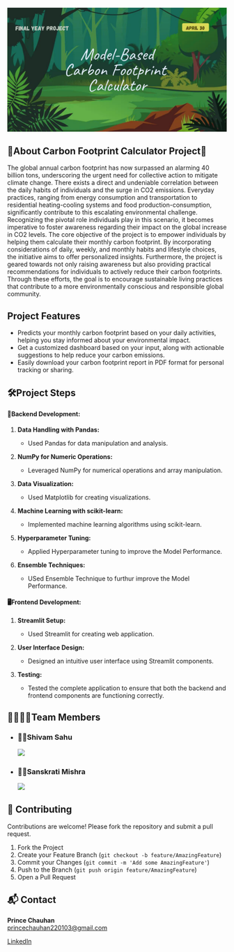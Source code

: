 <a target="_blank" href="https://carbonvision.onrender.com"><img src="https://github.com/PrinceChauhanhub/CarbonVision/blob/main/Images/MMMUT%20Final%20Project.png"></img></a>
## 🌳About Carbon Footprint Calculator Project🌳

The global annual carbon footprint has now surpassed an alarming 40 billion tons, underscoring the urgent need for collective action to mitigate climate change. There exists a direct and undeniable correlation between the daily habits of individuals and the surge in CO2 emissions. Everyday practices, ranging from energy consumption and transportation to residential heating-cooling systems and food production-consumption, significantly contribute to this escalating environmental challenge. Recognizing the pivotal role individuals play in this scenario, it becomes imperative to foster awareness regarding their impact on the global increase in CO2 levels. The core objective of the project is to empower individuals by helping them calculate their monthly carbon footprint. By incorporating considerations of daily, weekly, and monthly habits and lifestyle choices, the initiative aims to offer personalized insights. Furthermore, the project is geared towards not only raising awareness but also providing practical recommendations for individuals to actively reduce their carbon footprints. Through these efforts, the goal is to encourage sustainable living practices that contribute to a more environmentally conscious and responsible global community.

## Project Features

- Predicts your monthly carbon footprint based on your daily activities, helping you stay informed about your environmental impact.
- Get a customized dashboard based on your input, along with actionable suggestions to help reduce your carbon emissions.
- Easily download your carbon footprint report in PDF format for personal tracking or sharing.

## 🛠️Project Steps
#### 🧩Backend Development:
1. **Data Handling with Pandas:**
   - Used Pandas for data manipulation and analysis.

2. **NumPy for Numeric Operations:**
   - Leveraged NumPy for numerical operations and array manipulation.

3. **Data Visualization:**
   - Used Matplotlib for creating visualizations.

4. **Machine Learning with scikit-learn:**
   - Implemented machine learning algorithms using scikit-learn.
    
5. **Hyperparameter Tuning:**
   - Applied Hyperparameter tuning to improve the Model Performance.

6. **Ensemble Techniques:**
   - USed Ensemble Technique to furthur improve the Model Performance.
  
  #### 🖥️Frontend Development:

1. **Streamlit Setup:**
   - Used Streamlit for creating web application.

2. **User Interface Design:**
   - Designed an intuitive user interface using Streamlit components.

3. **Testing:**
   - Tested the complete application to ensure that both the backend and frontend components are functioning correctly.
  


## 👨‍👩‍👧‍👦Team Members 

- ### 🙋‍♂️Shivam Sahu
  <a target="_blank" href="https://www.linkedin.com/in/shivam-sahu91/"><img src="https://img.shields.io/badge/-LinkedIn-0077B5?style=for-the-badge&logo=Linkedin&logoColor=white"></img></a>

- ### 🙋‍♀️Sanskrati Mishra
  <a target="_blank" href="https://www.linkedin.com/in/sanskrati-mishra-13b94b21b/"><img src="https://img.shields.io/badge/-LinkedIn-0077B5?style=for-the-badge&logo=Linkedin&logoColor=white"></img></a>

## 🤝 Contributing

Contributions are welcome! Please fork the repository and submit a pull request.

1. Fork the Project  
2. Create your Feature Branch (`git checkout -b feature/AmazingFeature`)  
3. Commit your Changes (`git commit -m 'Add some AmazingFeature'`)  
4. Push to the Branch (`git push origin feature/AmazingFeature`)  
5. Open a Pull Request

## 📬 Contact

**Prince Chauhan**  
princechauhan220103@gmail.com

[LinkedIn](https://www.linkedin.com/in/princechauhan22/)
